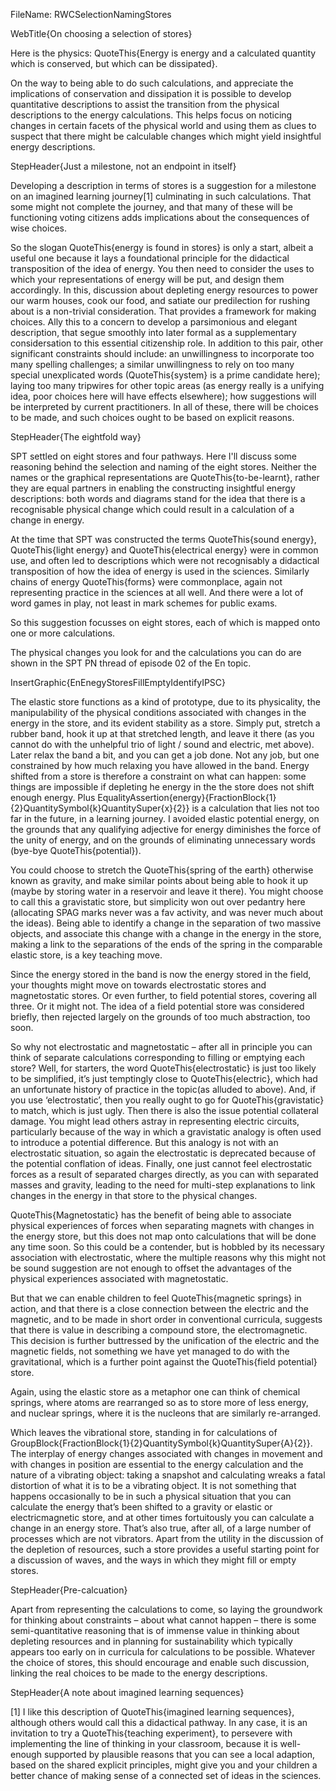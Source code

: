 FileName: RWCSelectionNamingStores

WebTitle{On choosing a selection of stores}

Here is the physics: QuoteThis{Energy is energy and a calculated quantity which is conserved, but which can be dissipated}.

On the way to being able to do such calculations, and appreciate the implications of conservation and dissipation it is possible to develop quantitative descriptions to assist the transition from the physical descriptions to the energy calculations.  This helps focus on noticing changes in certain facets of the physical world and using them as clues to suspect that there might be calculable changes which might yield insightful energy descriptions.

StepHeader{Just a milestone, not an endpoint in itself}

Developing a description in terms of stores is a suggestion for a milestone on an imagined learning journey[1] culminating in such calculations. That some might not complete the journey, and that many of these will be functioning voting citizens adds implications about the consequences of wise choices. 

So the slogan QuoteThis{energy is found in stores} is only a start, albeit a useful one because it lays a foundational principle for the didactical transposition of the idea of energy. You then need to consider the uses to which your representations of energy will be put, and design them accordingly. In this, discussion about depleting energy resources to power our warm houses, cook our food, and satiate our predilection for rushing about is a non-trivial consideration. That provides a framework for making choices. Ally this to a concern to develop a parsimonious and elegant description,  that segue smoothly into later formal as a supplementary considersation to this essential citizenship role. In addition to this pair, other significant constraints should include: an unwillingness to incorporate too many spelling challenges; a similar unwillingness to rely on too many special unexplicated words (QuoteThis{system} is a prime candidate here);  laying too many tripwires for other topic areas (as energy really is a unifying idea, poor choices here will have effects elsewhere);  how suggestions will be interpreted by current practitioners. In all of these, there will be choices to be made, and such choices ought to be based on explicit reasons.

StepHeader{The eightfold way}

SPT settled on eight stores and four pathways. Here I'll discuss some reasoning behind the selection and naming of the eight stores. Neither the names or the graphical representations are QuoteThis{to-be-learnt}, rather they are equal partners in enabling the constructing insightful energy descriptions: both words and diagrams stand for the idea that there is a recognisable physical change which could result in a calculation of a change in energy.

At the time that SPT was constructed the terms QuoteThis{sound energy}, QuoteThis{light energy} and QuoteThis{electrical energy} were in common use, and often led to descriptions which were not recognisably a didactical transposition of how the idea of energy is used in the sciences. Similarly chains of energy QuoteThis{forms} were commonplace, again not representing practice in the sciences at all well. And there were a lot of word games in play, not least in mark schemes for public exams.

So this suggestion focusses on eight stores, each of which is mapped onto one or more calculations.

The  physical changes you look for and the calculations you can do are shown in the SPT PN thread of episode 02 of the En topic.

InsertGraphic{EnEnegyStoresFillEmptyIdentifyIPSC}

The elastic store functions as a kind of prototype, due to its physicality, the manipulability of the physical conditions associated with changes in the energy in the store, and its evident stability as a store. Simply put, stretch a rubber band, hook it up at that stretched length, and leave it there (as you cannot do with the unhelpful trio of light / sound  and electric, met above). Later relax the band a bit, and you can get a job done. Not any job, but one constrained by how much relaxing you have allowed in the band. Energy shifted from a store is therefore a constraint on what can happen: some things are impossible if depleting he energy in the the store does not shift enough energy. Plus EqualityAssertion{energy}{FractionBlock{1}{2}QuantitySymbol{k}QuantitySuper{x}{2}} is a calculation that lies not too far in the future, in a learning journey. I avoided elastic potential energy, on the grounds that any qualifying adjective for energy diminishes the force of the unity of energy, and on the grounds of eliminating unnecessary words (bye-bye QuoteThis{potential}).

You could choose to stretch the QuoteThis{spring of the earth} otherwise known as gravity, and make similar points about being able to hook it up (maybe by storing water in a reservoir and leave it there). You might choose to call this a gravistatic store, but simplicity won out over pedantry here (allocating SPAG marks never was a fav activity, and was never much about the ideas). Being able to identify a change in the separation of two massive objects, and associate this change with a change in the energy in the store, making a link to the separations of the ends of the spring in the comparable elastic store, is a key teaching move.

Since the energy stored in the band is now the energy stored in the field, your thoughts might move on towards electrostatic stores and magnetostatic stores. Or even further, to field potential stores, covering all three. Or it might not. The idea of a field potential store was considered briefly, then rejected largely on the grounds of too much abstraction, too soon.

So why not electrostatic and magnetostatic – after all in principle you can think of separate calculations corresponding to filling or emptying each store? Well, for starters, the word QuoteThis{electrostatic} is just too likely to be simplified,  it’s just temptingly close to QuoteThis{electric}, which had an unfortunate history of practice in the topic(as alluded to above). And, if you use  ‘electrostatic’, then you really ought to go for QuoteThis{gravistatic} to match, which is just ugly. Then there is also the issue potential collateral damage. You might lead others astray in representing electric circuits, particularly because of the way in which a gravistatic analogy is often used to introduce a  potential difference.  But this analogy is not with an electrostatic situation,  so again the electrostatic is deprecated because of the potential conflation of ideas. Finally, one just cannot feel  electrostatic forces as a result of separated charges directly, as you can with separated masses and gravity, leading to the need for multi-step explanations to link changes in the energy in that store to the physical changes.

QuoteThis{Magnetostatic} has the benefit of being able to associate physical experiences of forces when separating magnets with changes in the energy store, but this does not map onto calculations that will be done any time soon. So this could be a contender, but is hobbled by its necessary association with electrostatic, where the multiple reasons why this might not be sound suggestion are not enough to offset the advantages of the physical experiences associated with magnetostatic.

But that we can enable children to feel QuoteThis{magnetic springs} in action, and that there is a close connection between the electric and the magnetic, and to be made in short order in conventional curricula, suggests that there is value in describing a compound store, the electromagnetic. This decision is further buttressed by the unification of the electric and the magnetic fields, not something we have yet managed to do with the gravitational, which is a further point against the QuoteThis{field potential} store. 

Again, using the elastic store as a metaphor one can think of chemical springs, where atoms are rearranged so as to store more of less energy, and nuclear springs, where it is the nucleons	that are similarly re-arranged.

Which leaves the vibrational store, standing in for calculations of GroupBlock{FractionBlock{1}{2}QuantitySymbol{k}QuantitySuper{A}{2}}. The interplay of energy changes associated with changes in movement and with changes in position are essential to the energy calculation and the nature of a vibrating object: taking a snapshot and calculating wreaks a fatal distortion of what it is to be a vibrating object. It is not something that happens occasionally to be in such a physical situation that you can calculate the energy that’s been shifted to a gravity or elastic or electricmagnetic store, and at other times fortuitously you can calculate a change in an energy store. That’s also true, after all, of a large number of processes which are not vibrators. Apart from the utility in the discussion of the depletion of resources, such a store provides a useful starting point for a discussion of waves, and the ways in which they might fill or empty stores.

StepHeader{Pre-calcuation}

Apart from representing the calculations to come, so laying the groundwork for thinking about constraints – about what cannot happen – there is some semi-quantitative reasoning that is of immense value in thinking about depleting resources and in planning for sustainability which typically appears too early on in curricula for calculations to be possible. Whatever the choice of stores, this should encourage and enable such discussion, linking the real choices to be made to the energy descriptions. 

StepHeader{A note about imagined learning sequences}
 

[1] I like this description of QuoteThis{imagined learning sequences}, although others would call this a didactical pathway. In any case, it is an invitation to try a QuoteThis{teaching experiment}, to persevere with implementing the line of thinking in your classroom, because it is well-enough supported by plausible reasons that you can see a local adaption, based on the shared explicit principles, might give you and your children a better chance of making sense of a connected set of ideas in the sciences.
